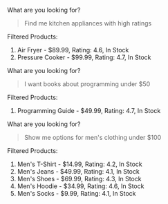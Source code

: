 What are you looking for?
> Find me kitchen appliances with high ratings

Filtered Products:
1. Air Fryer - $89.99, Rating: 4.6, In Stock
2. Pressure Cooker - $99.99, Rating: 4.7, In Stock




What are you looking for?
> I want books about programming under $50

Filtered Products:
1. Programming Guide - $49.99, Rating: 4.7, In Stock




What are you looking for?
> Show me options for men's clothing under $100       

Filtered Products:
1. Men's T-Shirt - $14.99, Rating: 4.2, In Stock
2. Men's Jeans - $49.99, Rating: 4.1, In Stock
3. Men's Shoes - $69.99, Rating: 4.3, In Stock
4. Men's Hoodie - $34.99, Rating: 4.6, In Stock
5. Men's Socks - $9.99, Rating: 4.1, In Stock